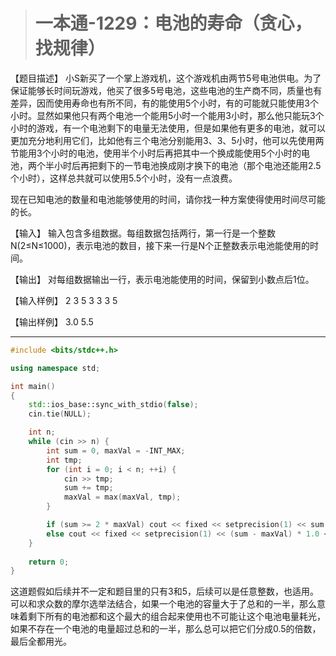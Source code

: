 > # 一本通-1229：电池的寿命（贪心，找规律）

【题目描述】
小S新买了一个掌上游戏机，这个游戏机由两节5号电池供电。为了保证能够长时间玩游戏，他买了很多5号电池，这些电池的生产商不同，质量也有差异，因而使用寿命也有所不同，有的能使用5个小时，有的可能就只能使用3个小时。显然如果他只有两个电池一个能用5小时一个能用3小时，那么他只能玩3个小时的游戏，有一个电池剩下的电量无法使用，但是如果他有更多的电池，就可以更加充分地利用它们，比如他有三个电池分别能用3、3、5小时，他可以先使用两节能用3个小时的电池，使用半个小时后再把其中一个换成能使用5个小时的电池，两个半小时后再把剩下的一节电池换成刚才换下的电池（那个电池还能用2.5个小时），这样总共就可以使用5.5个小时，没有一点浪费。

现在已知电池的数量和电池能够使用的时间，请你找一种方案使得使用时间尽可能的长。

【输入】
输入包含多组数据。每组数据包括两行，第一行是一个整数N(2≤N≤1000)，表示电池的数目，接下来一行是N个正整数表示电池能使用的时间。

【输出】
对每组数据输出一行，表示电池能使用的时间，保留到小数点后1位。

【输入样例】
2
3 5
3
3 3 5

【输出样例】
3.0
5.5

----

```c++
#include <bits/stdc++.h>

using namespace std;

int main()
{
    std::ios_base::sync_with_stdio(false);
    cin.tie(NULL);

    int n;
    while (cin >> n) {
    	int sum = 0, maxVal = -INT_MAX;
    	int tmp;
    	for (int i = 0; i < n; ++i) {
    		cin >> tmp;
    		sum += tmp;
    		maxVal = max(maxVal, tmp);
    	}

    	if (sum >= 2 * maxVal) cout << fixed << setprecision(1) << sum * 1.0 / 2 << endl;
    	else cout << fixed << setprecision(1) << (sum - maxVal) * 1.0 << endl;
    }
 
    return 0;
}
```

这道题假如后续并不一定和题目里的只有3和5，后续可以是任意整数，也适用。可以和求众数的摩尔选举法结合，如果一个电池的容量大于了总和的一半，那么意味着剩下所有的电池都和这个最大的组合起来使用也不可能让这个电池电量耗光，如果不存在一个电池的电量超过总和的一半，那么总可以把它们分成0.5的倍数，最后全都用光。